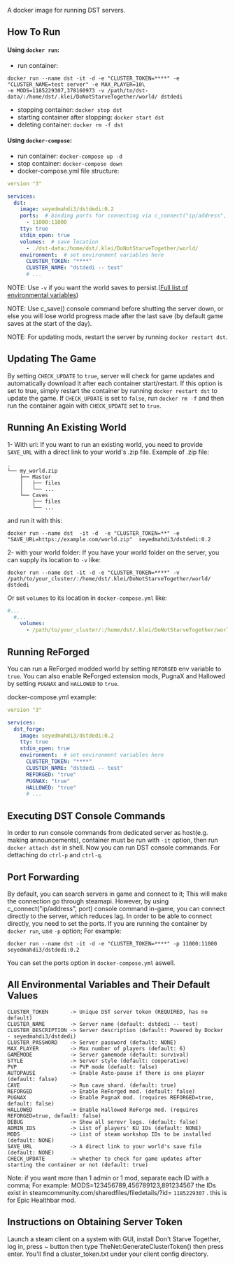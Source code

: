 A docker image for running DST servers.

## How To Run

#### Using `docker run`:
- run container:
```
docker run --name dst -it -d -e "CLUSTER_TOKEN=****" -e "CLUSTER_NAME=test server" -e MAX_PLAYER=10\
-e MODS=1185229307,378160973 -v /path/to/dst-data/:/home/dst/.klei/DoNotStarveTogether/world/ dstdedi
```
- stopping container: ```docker stop dst```
- starting container after stopping: ```docker start dst```
- deleting container: ```docker rm -f dst```

#### Using `docker-compose`:
- run container: ```docker-compose up -d```
- stop container: ```docker-compose down```
- docker-compose.yml file structure:
```yaml
version "3"

services:
  dst:
    image: seyedmahdi3/dstdedi:0.2
    ports:  # binding ports for connecting via c_connect("ip/address", port)
      - 11000:11000
    tty: true
    stdin_open: true
    volumes:  # save location
      - ./dst-data:/home/dst/.klei/DoNotStarveTogether/world/
    environment:  # set environment variables here
      CLUSTER_TOKEN: "****"
      CLUSTER_NAME: "dstdedi -- test"
      # ...
```

NOTE: Use `-v` if you want the world saves to persist.([Full list of environmental variables](#all-environmental-variables-and-their-default-values))

NOTE: Use c_save() console command before shutting the server down, or else you will lose world progress made after the last save (by default game saves at the start of the day).

NOTE: For updating mods, restart the server by running `docker restart dst`.


## Updating The Game
By setting `CHECK_UPDATE` to `true`, server will check for game updates and automatically download it after each container start/restart. If this option is set to true, simply restart the container by running `docker restart dst` to update the game. If `CHECK_UPDATE` is set to `false`, run `docker rm -f` and then run the container again with `CHECK_UPDATE` set to `true`.


## Running An Existing World
1- With url: If you want to run an existing world, you need to provide `SAVE_URL` with a direct link to your world's .zip file. Example of .zip file:
```
.
└── my_world.zip
    ├── Master
    │   ├── files
    │   └── ...
    └── Caves
        ├── files
        └── ...

```
and run it with this:
```
docker run --name dst  -it -d  -e "CLUSTER_TOKEN=**" -e "SAVE_URL=https://example.com/world.zip"  seyedmahdi3/dstdedi:0.2
```
2- with your world folder: If you have your world folder on the server, you can supply its location to `-v` like: 
```
docker run --name dst -it -d -e "CLUSTER_TOKEN=****" -v /path/to/your_cluster/:/home/dst/.klei/DoNotStarveTogether/world/ dstdedi
```
Or set `volumes` to its location in `docker-compose.yml` like:
```yml
#...
  #...
    volumes:
      - /path/to/your_cluster/:/home/dst/.klei/DoNotStarveTogether/world/
```

## Running ReForged
You can run a ReForged modded world by setting `REFORGED` env variable to `true`. You can also enable ReForged extension mods, PugnaX and Hallowed by setting `PUGNAX` and `HALLOWED` to `true`.

docker-compose.yml example:
```yml
version "3"

services:
  dst_forge:
    image: seyedmahdi3/dstdedi:0.2
    tty: true
    stdin_open: true
    environment:  # set environment variables here
      CLUSTER_TOKEN: "****"
      CLUSTER_NAME: "dstdedi -- test"
      REFORGED: "true"
      PUGNAX: "true"
      HALLOWED: "true"
      # ...
```


## Executing DST Console Commands
In order to run console commands from dedicated server as host(e.g. making announcements), container must be run with `-it` option, then run `docker attach dst` in shell. Now you can run DST console commands. For dettaching do `ctrl-p` and `ctrl-q`.


## Port Forwarding
By default, you can search servers in game and connect to it; This will make the connection go through steamapi. However, by using c_connect("ip/address", port) console command in-game, you can connect directly to the server, which reduces lag. In order to be able to connect directly, you need to set the ports. If you are running the container by `docker run`, use `-p` option; For example: 
```
docker run --name dst -it -d -e "CLUSTER_TOKEN=****" -p 11000:11000 seyedmahdi3/dstdedi:0.2
```
You can set the ports option in `docker-compose.yml` aswell.


## All Environmental Variables and Their Default Values
```
CLUSTER_TOKEN       -> Unique DST server token (REQUIRED, has no default)
CLUSTER_NAME        -> Server name (default: dstdedi -- test)
CLUSTER_DESCRIPTION -> Server description (default: Powered by Docker - seyedmahdi3/dstdedi)
CLUSTER_PASSWORD    -> Server password (default: NONE)
MAX_PLAYER          -> Max number of players (default: 6)
GAMEMODE            -> Server gamemode (default: survival)
STYLE               -> Server style (default: cooperative)
PVP                 -> PVP mode (default: false)
AUTOPAUSE           -> Enable Auto-pause if there is one player (default: false)
CAVE                -> Run cave shard. (default: true)
REFORGED            -> Enable ReForged mod. (default: false)
PUGNAX              -> Enable PugnaX mod. (requires REFORGED=true, default: false)
HALLOWED            -> Enable Hallowed ReForge mod. (requires REFORGED=true, default: false)
DEBUG               -> Show all serevr logs. (default: false)
ADMIN_IDS           -> List of players' KU IDs (default: NONE)
MODS                -> List of steam workshop IDs to be installed (default: NONE)
SAVE_URL            -> A direct link to your world's save file (default: NONE)
CHECK_UPDATE        -> whether to check for game updates after starting the container or not (default: true)
```

Note: if you want more than 1 admin or 1 mod, separate each ID with a comma; For example: MODS=123456789,456789123,891234567
the IDs exist in steamcommunity.com/sharedfiles/filedetails/?id= ```1185229307``` . this is for Epic Healthbar mod.

## Instructions on Obtaining Server Token
Launch a steam client on a system with GUI, install Don't Starve Together, log in, press ~ button then type TheNet:GenerateClusterToken() then press enter. You'll find a cluster_token.txt under your client config directory.

